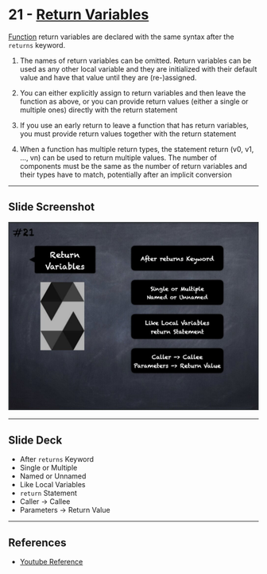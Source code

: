# 21 - [Return Variables](Return%20Variables.md)
[Function](Functions.md) return variables are declared with the same syntax after the `returns` keyword. 

1. The names of return variables can be omitted. Return variables can be used as any other local variable and they are initialized with their default value and have that value until they are (re-)assigned.
    
2. You can either explicitly assign to return variables and then leave the function as above, or you can provide return values (either a single or multiple ones) directly with the return statement
    
3. If you use an early return to leave a function that has return variables, you must provide return values together with the return statement
    
4. When a function has multiple return types, the statement return (v0, v1, ..., vn) can be used to return multiple values. The number of components must be the same as the number of return variables and their types have to match, potentially after an implicit conversion
___
## Slide Screenshot
![021.jpg](../../images/2.%20Solidity%20101/021.jpg)
___
## Slide Deck
- After `returns` Keyword
- Single or Multiple
- Named or Unnamed
- Like Local Variables
- `return` Statement
- Caller -> Callee
- Parameters -> Return Value
___
## References
- [Youtube Reference](https://www.youtube.com/watch?v=TCl1IcGl_3I)


